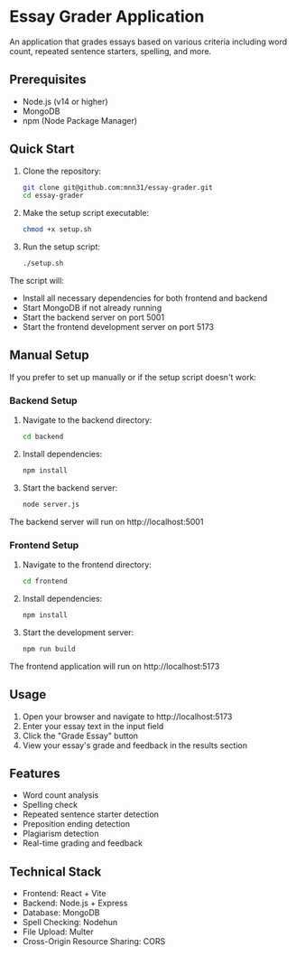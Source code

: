 # Essay Grader Application

An application that grades essays based on various criteria including word count, repeated sentence starters, spelling, and more.

## Prerequisites

- Node.js (v14 or higher)
- MongoDB
- npm (Node Package Manager)

## Quick Start

1. Clone the repository:
   ```bash
   git clone git@github.com:mnn31/essay-grader.git
   cd essay-grader
   ```

2. Make the setup script executable:
   ```bash
   chmod +x setup.sh
   ```

3. Run the setup script:
   ```bash
   ./setup.sh
   ```

The script will:
- Install all necessary dependencies for both frontend and backend
- Start MongoDB if not already running
- Start the backend server on port 5001
- Start the frontend development server on port 5173

## Manual Setup

If you prefer to set up manually or if the setup script doesn't work:

### Backend Setup

1. Navigate to the backend directory:
   ```bash
   cd backend
   ```

2. Install dependencies:
   ```bash
   npm install
   ```

3. Start the backend server:
   ```bash
   node server.js
   ```

The backend server will run on http://localhost:5001

### Frontend Setup

1. Navigate to the frontend directory:
   ```bash
   cd frontend
   ```

2. Install dependencies:
   ```bash
   npm install
   ```

3. Start the development server:
   ```bash
   npm run build
   ```

The frontend application will run on http://localhost:5173

## Usage

1. Open your browser and navigate to http://localhost:5173
2. Enter your essay text in the input field
3. Click the "Grade Essay" button
4. View your essay's grade and feedback in the results section

## Features

- Word count analysis
- Spelling check
- Repeated sentence starter detection
- Preposition ending detection
- Plagiarism detection
- Real-time grading and feedback

## Technical Stack

- Frontend: React + Vite
- Backend: Node.js + Express
- Database: MongoDB
- Spell Checking: Nodehun
- File Upload: Multer
- Cross-Origin Resource Sharing: CORS 
